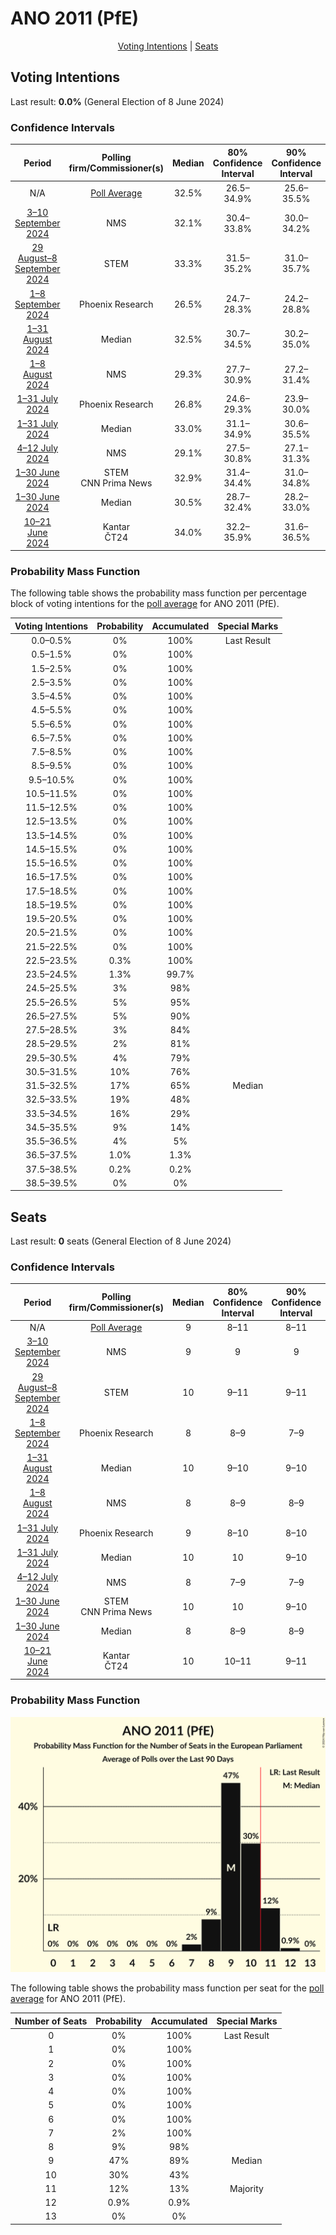 # ANO 2011 (PfE)

<p align="center"><a href="#voting-intentions">Voting Intentions</a> | <a href="#seats">Seats</a></p>

## Voting Intentions

Last result: **0.0%** (General Election of 8 June 2024)

### Confidence Intervals

| Period     | Polling firm/Commissioner(s) | Median | 80% Confidence Interval | 90% Confidence Interval | 95% Confidence Interval | 99% Confidence Interval |
|:----------:|:----------------:|:-----------:|:-----------------------:|:-----------------------:|:-----------------------:|:-----------------------:|
| N/A | [Poll Average](average.html) | 32.5% | 26.5–34.9% | 25.6–35.5% | 24.9–36.1% | 23.8–37.1% |
| [3–10 September 2024](2024-09-10-NMS.html) | NMS | 32.1% | 30.4–33.8% | 30.0–34.2% | 29.6–34.7% | 28.8–35.5% |
| [29 August–8 September 2024](2024-09-08-STEM.html) | STEM | 33.3% | 31.5–35.2% | 31.0–35.7% | 30.6–36.2% | 29.8–37.1% |
| [1–8 September 2024](2024-09-08-PhoenixResearch.html) | Phoenix Research | 26.5% | 24.7–28.3% | 24.2–28.8% | 23.8–29.3% | 23.0–30.2% |
| [1–31 August 2024](2024-08-31-Median.html) | Median | 32.5% | 30.7–34.5% | 30.2–35.0% | 29.7–35.5% | 28.9–36.4% |
| [1–8 August 2024](2024-08-08-NMS.html) | NMS | 29.3% | 27.7–30.9% | 27.2–31.4% | 26.9–31.8% | 26.1–32.6% |
| [1–31 July 2024](2024-07-31-PhoenixResearch.html) | Phoenix Research | 26.8% | 24.6–29.3% | 23.9–30.0% | 23.4–30.6% | 22.4–31.8% |
| [1–31 July 2024](2024-07-31-Median.html) | Median | 33.0% | 31.1–34.9% | 30.6–35.5% | 30.1–35.9% | 29.3–36.9% |
| [4–12 July 2024](2024-07-12-NMS.html) | NMS | 29.1% | 27.5–30.8% | 27.1–31.3% | 26.7–31.7% | 26.0–32.5% |
| [1–30 June 2024](2024-06-30-STEM.html) | STEM <br> CNN Prima News | 32.9% | 31.4–34.4% | 31.0–34.8% | 30.6–35.2% | 29.9–36.0% |
| [1–30 June 2024](2024-06-30-Median.html) | Median | 30.5% | 28.7–32.4% | 28.2–33.0% | 27.7–33.4% | 26.9–34.4% |
| [10–21 June 2024](2024-06-21-Kantar.html) | Kantar <br> ČT24 | 34.0% | 32.2–35.9% | 31.6–36.5% | 31.2–37.0% | 30.3–37.9% |

### Probability Mass Function

The following table shows the probability mass function per percentage block of voting intentions for the [poll average](average.html) for ANO 2011 (PfE).

| Voting Intentions | Probability | Accumulated | Special Marks |
|:-----------------:|:-----------:|:-----------:|:-------------:|
| 0.0–0.5% | 0% | 100% | Last Result |
| 0.5–1.5% | 0% | 100% |  |
| 1.5–2.5% | 0% | 100% |  |
| 2.5–3.5% | 0% | 100% |  |
| 3.5–4.5% | 0% | 100% |  |
| 4.5–5.5% | 0% | 100% |  |
| 5.5–6.5% | 0% | 100% |  |
| 6.5–7.5% | 0% | 100% |  |
| 7.5–8.5% | 0% | 100% |  |
| 8.5–9.5% | 0% | 100% |  |
| 9.5–10.5% | 0% | 100% |  |
| 10.5–11.5% | 0% | 100% |  |
| 11.5–12.5% | 0% | 100% |  |
| 12.5–13.5% | 0% | 100% |  |
| 13.5–14.5% | 0% | 100% |  |
| 14.5–15.5% | 0% | 100% |  |
| 15.5–16.5% | 0% | 100% |  |
| 16.5–17.5% | 0% | 100% |  |
| 17.5–18.5% | 0% | 100% |  |
| 18.5–19.5% | 0% | 100% |  |
| 19.5–20.5% | 0% | 100% |  |
| 20.5–21.5% | 0% | 100% |  |
| 21.5–22.5% | 0% | 100% |  |
| 22.5–23.5% | 0.3% | 100% |  |
| 23.5–24.5% | 1.3% | 99.7% |  |
| 24.5–25.5% | 3% | 98% |  |
| 25.5–26.5% | 5% | 95% |  |
| 26.5–27.5% | 5% | 90% |  |
| 27.5–28.5% | 3% | 84% |  |
| 28.5–29.5% | 2% | 81% |  |
| 29.5–30.5% | 4% | 79% |  |
| 30.5–31.5% | 10% | 76% |  |
| 31.5–32.5% | 17% | 65% | Median |
| 32.5–33.5% | 19% | 48% |  |
| 33.5–34.5% | 16% | 29% |  |
| 34.5–35.5% | 9% | 14% |  |
| 35.5–36.5% | 4% | 5% |  |
| 36.5–37.5% | 1.0% | 1.3% |  |
| 37.5–38.5% | 0.2% | 0.2% |  |
| 38.5–39.5% | 0% | 0% |  |


## Seats

Last result: **0** seats (General Election of 8 June 2024)

### Confidence Intervals

| Period     | Polling firm/Commissioner(s) | Median | 80% Confidence Interval | 90% Confidence Interval | 95% Confidence Interval | 99% Confidence Interval |
|:----------:|:----------------:|:------:|:-----------------------:|:-----------------------:|:-----------------------:|:-----------------------:|
| N/A | [Poll Average](average.html) | 9 | 8–11 | 8–11 | 8–11 | 7–12 |
| [3–10 September 2024](2024-09-10-NMS.html) | NMS | 9 | 9 | 9 | 9–10 | 9–11 |
| [29 August–8 September 2024](2024-09-08-STEM.html) | STEM | 10 | 9–11 | 9–11 | 9–11 | 9–12 |
| [1–8 September 2024](2024-09-08-PhoenixResearch.html) | Phoenix Research | 8 | 8–9 | 7–9 | 7–9 | 7–10 |
| [1–31 August 2024](2024-08-31-Median.html) | Median | 10 | 9–10 | 9–10 | 9–10 | 8–11 |
| [1–8 August 2024](2024-08-08-NMS.html) | NMS | 8 | 8–9 | 8–9 | 7–10 | 7–10 |
| [1–31 July 2024](2024-07-31-PhoenixResearch.html) | Phoenix Research | 9 | 8–10 | 8–10 | 8–11 | 7–11 |
| [1–31 July 2024](2024-07-31-Median.html) | Median | 10 | 10 | 9–10 | 9–10 | 9–11 |
| [4–12 July 2024](2024-07-12-NMS.html) | NMS | 8 | 7–9 | 7–9 | 7–9 | 7–9 |
| [1–30 June 2024](2024-06-30-STEM.html) | STEM <br> CNN Prima News | 10 | 10 | 9–10 | 9–10 | 9–11 |
| [1–30 June 2024](2024-06-30-Median.html) | Median | 8 | 8–9 | 8–9 | 8–10 | 8–10 |
| [10–21 June 2024](2024-06-21-Kantar.html) | Kantar <br> ČT24 | 10 | 10–11 | 9–11 | 9–12 | 9–12 |

### Probability Mass Function

![Graph with seats probability mass function not yet produced](average-seats-pmf-ano2011pfe.png "Seats Probability Mass Function")

The following table shows the probability mass function per seat for the [poll average](average.html) for ANO 2011 (PfE).

| Number of Seats | Probability | Accumulated | Special Marks |
|:---------------:|:-----------:|:-----------:|:-------------:|
| 0 | 0% | 100% | Last Result |
| 1 | 0% | 100% |  |
| 2 | 0% | 100% |  |
| 3 | 0% | 100% |  |
| 4 | 0% | 100% |  |
| 5 | 0% | 100% |  |
| 6 | 0% | 100% |  |
| 7 | 2% | 100% |  |
| 8 | 9% | 98% |  |
| 9 | 47% | 89% | Median |
| 10 | 30% | 43% |  |
| 11 | 12% | 13% | Majority |
| 12 | 0.9% | 0.9% |  |
| 13 | 0% | 0% |  |


